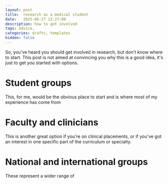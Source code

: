 ```yaml
---
layout: post
title:  research as a medical student
date:   2025-06-27 12:27:00
description: how to get involved
tags: advice,
categories: drafts, templates
hidden: false
---
```


So, you've heard you should get involved in research, but don't know where to start. This post is not aimed at convincing you why this is a good idea, it's just to get you started with options.

# Student groups

This, for me, would be the obvious place to start and is where most of my experience has come from


# Faculty and clinicians

This is another great option if you're on clinical placements, or if you've got an interest in one specific part of the curriculum or specialty.

# National and international groups

These represent a wider range of